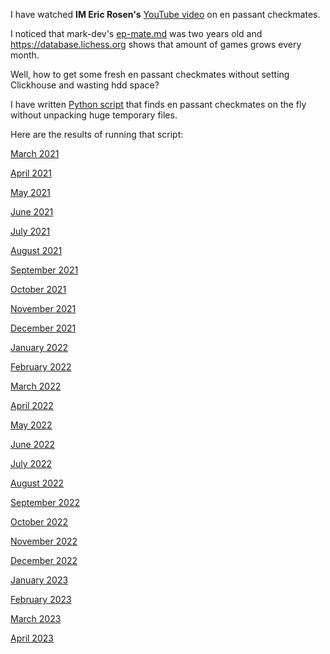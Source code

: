 
I have watched **IM Eric Rosen's** [YouTube video](https://www.youtube.com/watch?v=qKX3jVJ5J7E) on en passant checkmates.

I noticed that mark-dev's [ep-mate.md](https://github.com/mark-dev/chessfactory-hall-of-fame/blame/master/etc/docs/results/ep-mate.md) was two years old and https://database.lichess.org shows that amount of games grows every month.

Well, how to get some fresh en passant checkmates without setting Clickhouse and wasting hdd space?

I have written [Python script](en-passant.py) that finds en passant checkmates on the fly without unpacking huge temporary files.

Here are the results of running that script:

[March 2021](2021/March-2021.adoc)

[April 2021](2021/April-2021.adoc)

[May 2021](2021/May-2021.adoc)

[June 2021](2021/June-2021.adoc)

[July 2021](2021/July-2021.adoc)

[August 2021](2021/August-2021.adoc)

[September 2021](2021/September-2021.adoc)

[October 2021](2021/October-2021.adoc)

[November 2021](2021/November-2021.adoc)

[December 2021](2021/December-2021.adoc)

[January 2022](2022/January-2022.adoc)

[February 2022](2022/February-2022.adoc)

[March 2022](2022/March-2022.adoc)

[April 2022](2022/April-2022.adoc)

[May 2022](2022/May-2022.adoc)

[June 2022](2022/June-2022.adoc)

[July 2022](2022/July-2022.adoc)

[August 2022](2022/August-2022.adoc)

[September 2022](2022/September-2022.adoc)

[October 2022](2022/October-2022.adoc)

[November 2022](2022/November-2022.adoc)

[December 2022](2022/December-2022.adoc)

[January 2023](2023/January-2023.adoc)

[February 2023](2023/February-2023.adoc)

[March 2023](2023/March-2023.adoc)

[April 2023](2023/April-2023.adoc)
